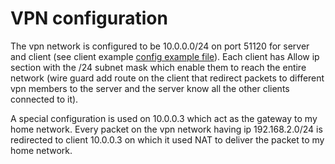 # VPN configuration
The vpn network is configured to be 10.0.0.0/24 on port 51120 for server and client (see client example [config example file](https://github.com/isaacwe/liveproject_vpn/blob/main/3/home_network_wg_config.png)).
Each client has Allow ip section with the /24 subnet mask which enable them to reach the entire network
(wire guard add route on the client that redirect packets to different vpn members to the server and the server know all the other clients connected to it).

A special configuration is used on 10.0.0.3 which act as the gateway to my home network. Every packet on the vpn network having ip 192.168.2.0/24 is redirected to 
client 10.0.0.3 on which it used NAT to deliver the packet to my home network.
